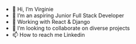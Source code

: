 - 👋 Hi, I’m Virginie 
- 👀 I’m an aspiring Junior Full Stack Developer
- 🌱 Working with React & Django
- 💞️ I’m looking to collaborate on diverse projects
- 📫 How to reach me Linkedin

<!---
VirginieTech/VirginieTech is a ✨ special ✨ repository because its `README.md` (this file) appears on your GitHub profile.
You can click the Preview link to take a look at your changes.
--->
